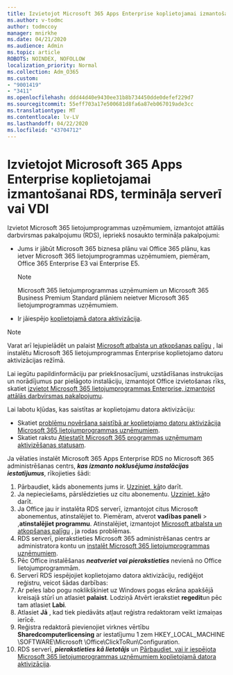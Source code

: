 ```yaml
---
title: Izvietojot Microsoft 365 Apps Enterprise koplietojamai izmantošanai RDS, termināļa serverī vai VDI
ms.author: v-todmc
author: todmccoy
manager: mnirkhe
ms.date: 04/21/2020
ms.audience: Admin
ms.topic: article
ROBOTS: NOINDEX, NOFOLLOW
localization_priority: Normal
ms.collection: Adm_O365
ms.custom:
- "9001419"
- "3411"
ms.openlocfilehash: ddd44d40e9430ee31b8b734450dde0defef229d7
ms.sourcegitcommit: 55eff703a17e500681d8fa6a87eb067019ade3cc
ms.translationtype: MT
ms.contentlocale: lv-LV
ms.lasthandoff: 04/22/2020
ms.locfileid: "43704712"
---
```

# <a name="deploying-microsoft-365-apps-for-enterprise-for-shared-use-on-rds-terminal-server-or-vdi"></a>Izvietojot Microsoft 365 Apps Enterprise koplietojamai izmantošanai RDS, termināļa serverī vai VDI

Izvietot Microsoft 365 lietojumprogrammas uzņēmumiem, izmantojot attālās darbvirsmas pakalpojumu (RDS), iepriekš nosaukto termināļa pakalpojumi:
- Jums ir jābūt Microsoft 365 biznesa plānu vai Office 365 plānu, kas ietver Microsoft 365 lietojumprogrammas uzņēmumiem, piemēram, Office 365 Enterprise E3 vai Enterprise E5.
   > [!NOTE] 
   > Microsoft 365 lietojumprogrammas uzņēmumiem un Microsoft 365 Business Premium Standard plāniem neietver Microsoft 365 lietojumprogrammas uzņēmumiem.
- Ir jāiespējo [koplietojamā datora aktivizācija](https://docs.microsoft.com/DeployOffice/overview-of-shared-computer-activation-for-office-365-proplus).

> [!NOTE]
> Varat arī lejupielādēt un palaist [Microsoft atbalsta un atkopšanas palīgu](https://aka.ms/SaRA_OfficeSCA_M365Portal) , lai instalētu Microsoft 365 lietojumprogrammas Enterprise koplietojamo datoru aktivizācijas režīmā.

Lai iegūtu papildinformāciju par priekšnosacījumi, uzstādīšanas instrukcijas un norādījumus par pielāgoto instalāciju, izmantojot Office izvietošanas rīks, skatiet [izvietot Microsoft 365 lietojumprogrammas Enterprise, izmantojot attālās darbvirsmas pakalpojumu](https://docs.microsoft.com/DeployOffice/deploy-office-365-proplus-by-using-remote-desktop-services).

Lai labotu kļūdas, kas saistītas ar koplietojamu datora aktivizāciju:
- Skatiet [problēmu novēršana saistībā ar koplietojamo datoru aktivizācija Microsoft 365 lietojumprogrammas uzņēmumiem](https://docs.microsoft.com/DeployOffice/troubleshoot-issues-with-shared-computer-activation-for-office-365-proplus).
- Skatiet rakstu [Atiestatīt Microsoft 365 programmas uzņēmumam aktivizēšanas statusam](https://go.microsoft.com/fwlink/?linkid=2109218).

Ja vēlaties instalēt Microsoft 365 Apps Enterprise RDS no Microsoft 365 administrēšanas centrs, ***kas izmanto noklusējuma instalācijas iestatījumus***, rīkojieties šādi:

1.    Pārbaudiet, kāds abonements jums ir. [Uzziniet, kā](https://docs.microsoft.com/office365/admin/admin-overview/what-subscription-do-i-have)to darīt.
2.    Ja nepieciešams, pārslēdzieties uz citu abonementu. [Uzziniet, kā](https://docs.microsoft.com/office365/admin/subscriptions-and-billing/switch-to-a-different-plan)to darīt.
3.    Ja Office jau ir instalēta RDS serverī, izmantojot citus Microsoft abonementus, atinstalējiet to. Piemēram, atverot **vadības paneli** > ,**atinstalējiet programmu**. Atinstalējiet, izmantojot [Microsoft atbalsta un atkopšanas palīgu](https://aka.ms/SARA-OfficeUninstall-Alchemy) , ja rodas problēmas.
4.    RDS serverī, pierakstieties Microsoft 365 administrēšanas centrs ar administratora kontu un [instalēt Microsoft 365 lietojumprogrammas uzņēmumiem](https://portal.office.com/OLS/MySoftware.aspx).
5.    Pēc Office instalēšanas ***neatveriet vai pierakstieties*** nevienā no Office lietojumprogrammām.
6.    Serverī RDS iespējojiet koplietojamo datora aktivizāciju, rediģējot reģistru, veicot šādas darbības:
   1. Ar peles labo pogu noklikšķiniet uz Windows pogas ekrāna apakšējā kreisajā stūrī un atlasiet **palaist**. Lodziņā Atvērt ierakstiet **regedit**un pēc tam atlasiet **Labi**.
   2. Atlasiet **Jā** , kad tiek piedāvāts atļaut reģistra redaktoram veikt izmaiņas ierīcē.
   3. Reģistra redaktorā pievienojiet virknes vērtību **Sharedcomputerlicensing** ar iestatījumu 1 zem HKEY_LOCAL_MACHINE \SOFTWARE\Microsoft \Office\ClickToRun\Configuration.
   4. RDS serverī, ***pierakstieties kā lietotājs*** un [Pārbaudiet, vai ir iespējota Microsoft 365 lietojumprogrammas uzņēmumiem koplietojamā datora aktivizācija](https://docs.microsoft.com/DeployOffice/troubleshoot-issues-with-shared-computer-activation-for-office-365-proplus#verify-that-activation-for-office-365-proplus-succeeded).


